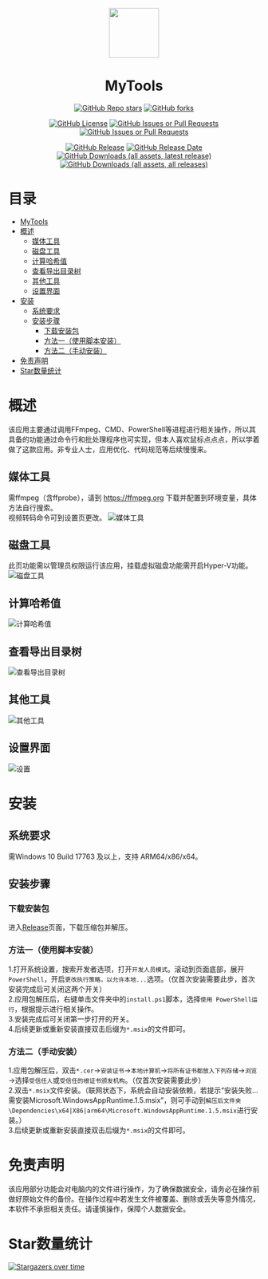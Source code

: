 <p align="center">
<img src="Images/Logo/MyTools.png" width="100px"/>
</p>
<div align="center">

# MyTools
[![GitHub Repo stars](https://img.shields.io/github/stars/Nostalgia-WZQ/MyTools?style=flat)](https://github.com/Nostalgia-WZQ/MyTools/stargazers)
[![GitHub forks](https://img.shields.io/github/forks/Nostalgia-WZQ/MyTools)](https://github.com/Nostalgia-WZQ/MyTools/forks)

[![GitHub License](https://img.shields.io/github/license/Nostalgia-WZQ/MyTools)](https://github.com/Nostalgia-WZQ/MyTools?tab=AGPL-3.0-1-ov-file#)
[![GitHub Issues or Pull Requests](https://img.shields.io/github/issues/Nostalgia-WZQ/MyTools)](https://github.com/Nostalgia-WZQ/MyTools/issues?q=is%3Aopen+is%3Aissue)
[![GitHub Issues or Pull Requests](https://img.shields.io/github/issues-closed/Nostalgia-WZQ/MyTools)](https://github.com/Nostalgia-WZQ/MyTools/issues?q=is%3Aissue+is%3Aclosed)

[![GitHub Release](https://img.shields.io/github/v/release/Nostalgia-WZQ/MyTools)](https://github.com/Nostalgia-WZQ/MyTools/releases)
[![GitHub Release Date](https://img.shields.io/github/release-date/Nostalgia-WZQ/MyTools)](https://github.com/Nostalgia-WZQ/MyTools/releases/latest)
[![GitHub Downloads (all assets, latest release)](https://img.shields.io/github/downloads/Nostalgia-WZQ/MyTools/latest/total)](https://github.com/Nostalgia-WZQ/MyTools/releases/latest)
[![GitHub Downloads (all assets, all releases)](https://img.shields.io/github/downloads/Nostalgia-WZQ/MyTools/total)](https://github.com/Nostalgia-WZQ/MyTools/releases) 
</div>

# 目录
- [MyTools](#MyTools)
- [概述](#概述)
	- [媒体工具](#媒体工具)
	- [磁盘工具](#磁盘工具)
	- [计算哈希值](#计算哈希值)
	- [查看导出目录树](#查看导出目录树)
	- [其他工具](#其他工具)
	- [设置界面](#设置界面)
- [安装](#安装)
	- [系统要求](#系统要求)
	- [安装步骤](#安装步骤)
		- [下载安装包](#下载安装包)
		- [方法一（使用脚本安装）](#方法一使用脚本安装)
		- [方法二（手动安装）](#方法二手动安装)
- [免责声明](#免责声明)
- [Star数量统计](#Star数量统计)

# 概述
该应用主要通过调用FFmpeg、CMD、PowerShell等进程进行相关操作，所以其具备的功能通过命令行和批处理程序也可实现，但本人喜欢鼠标点点点，所以学着做了这款应用。非专业人士，应用优化、代码规范等后续慢慢来。
## 媒体工具
需ffmpeg（含ffprobe），请到 https://ffmpeg.org 下载并配置到环境变量，具体方法自行搜索。  
视频转码命令可到设置页更改。
![媒体工具](Images/Screenshots/媒体工具.png)
## 磁盘工具
此页功能需以管理员权限运行该应用，挂载虚拟磁盘功能需开启Hyper-V功能。
![磁盘工具](Images/Screenshots/磁盘工具.png)
## 计算哈希值
![计算哈希值](Images/Screenshots/计算哈希值.png)
## 查看导出目录树
![查看导出目录树](Images/Screenshots/查看导出目录树.png)
## 其他工具
![其他工具](Images/Screenshots/其他工具.png)
## 设置界面
![设置](Images/Screenshots/设置.png)
# 安装
## 系统要求
需Windows 10 Build 17763 及以上，支持 ARM64/x86/x64。
## 安装步骤
### 下载安装包
进入[Release](https://github.com/Nostalgia-WZQ/MyTools/releases)页面，下载压缩包并解压。  
### 方法一（使用脚本安装）
1.打开系统设置，搜索开发者选项，打开`开发人员模式`。滚动到页面底部，展开`PowerShell`，开启`更改执行策略，以允许本地...`选项。（仅首次安装需要此步，首次安装完成后可关闭这两个开关）  
2.应用包解压后，右键单击文件夹中的`install.ps1`脚本，选择`使用 PowerShell运行`，根据提示进行相关操作。  
3.安装完成后可关闭第一步打开的开关。   
4.后续更新或重新安装直接双击后缀为`*.msix`的文件即可。
### 方法二（手动安装）
1.应用包解压后，双击`*.cer`→`安装证书`→`本地计算机`→`将所有证书都放入下列存储`→`浏览`→选择`受信任人`或`受信任的根证书颁发机构`。（仅首次安装需要此步）   
2.双击`*.msix`文件安装。（联网状态下，系统会自动安装依赖，若提示“安装失败...需安装Microsoft.WindowsAppRuntime.1.5.msix”，则可手动到`解压后文件夹\Dependencies\x64|X86|arm64\Microsoft.WindowsAppRuntime.1.5.msix`进行安装。）   
3.后续更新或重新安装直接双击后缀为`*.msix`的文件即可。
# 免责声明
该应用部分功能会对电脑内的文件进行操作，为了确保数据安全，请务必在操作前做好原始文件的备份。在操作过程中若发生文件被覆盖、删除或丢失等意外情况，本软件不承担相关责任。请谨慎操作，保障个人数据安全。
# Star数量统计
[![Stargazers over time](https://starchart.cc/Nostalgia-WZQ/MyTools.svg?variant=adaptive)](https://starchart.cc/Nostalgia-WZQ/MyTools)